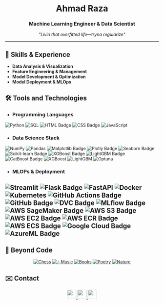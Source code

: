 <h1 align="center">Ahmad Raza</h1>
<h3 align="center">Machine Learning Engineer & Data Scientist</h3>

<p align="center">
  <em>"Livin that overfitted life—tryna regularize"</em>
</p>

---

## 🧬 Skills & Experience
- **Data Analysis & Visualization**
- **Feature Engineering & Management**
- **Model Development & Optimization**
- **Model Deployment & MLOps**

## 🛠️ Tools and Technologies

- ### Programming Languages
![Python](https://img.shields.io/badge/-Python-3776AB?logo=python&logoColor=white)
![SQL](https://img.shields.io/badge/-MySQL-4479A1?logo=mysql&logoColor=white)
<img src="https://img.shields.io/badge/-HTML5-E34F26?logo=HTML5&logoColor=white" alt="HTML Badge">
<img src="https://img.shields.io/badge/-CSS-264de4?logo=CSS3&logoColor=white" alt="CSS Badge">
![JavaScript](https://img.shields.io/badge/-JavaScript-F7DF1E?logo=javascript&logoColor=black)

- ### Data Science Stack
![NumPy](https://img.shields.io/badge/-NumPy-013243?logo=numpy)
![Pandas](https://img.shields.io/badge/-Pandas-150458?logo=pandas)
![Matplotlib Badge](https://img.shields.io/badge/-Matplotlib-3776AB?logo=matplotlib&logoColor=white)
![Plotly Badge](https://img.shields.io/badge/-Plotly-3f4f75?logo=plotly&logoColor=white)
![Seaborn Badge](https://img.shields.io/badge/-Seaborn-4B8BBE?logo=seaborn&logoColor=white)
![Scikit-learn Badge](https://img.shields.io/badge/-Scikit--learn-F7931E?logo=scikit-learn&logoColor=white)
![XGBoost Badge](https://img.shields.io/badge/-XGBoost-4E9BCD?logoColor=white)
![LightGBM Badge](https://img.shields.io/badge/-LightGBM-00B200?logoColor=white)
![CatBoost Badge](https://img.shields.io/badge/-CatBoost-F18E33?logoColor=white)
![XGBoost](https://img.shields.io/badge/-XGBoost-3776AB)
![LightGBM](https://img.shields.io/badge/-LightGBM-0179F2)
![Optuna](https://img.shields.io/badge/-Optuna-0179F2)

- ### MLOPs & Deployment
![Streamlit](https://img.shields.io/badge/-Streamlit-FF4B82?logo=streamlit&logoColor=white)
![Flask Badge](https://img.shields.io/badge/-Flask-000000?logo=flask&logoColor=white)
![FastAPI](https://img.shields.io/badge/-FastAPI-009688?logo=fastapi&logoColor=white)
![Docker](https://img.shields.io/badge/-Docker-2496ED?logo=docker&logoColor=white)
![Kubernetes](https://img.shields.io/badge/-Kubernetes-326CE5?logo=kubernetes&logoColor=white)
![GitHub Actions Badge](https://img.shields.io/badge/-GitHub_Actions-2088FF?logo=github-actions&logoColor=white)
![GitHub Badge](https://img.shields.io/badge/-GitHub-181717?logo=github&logoColor=white)
![DVC Badge](https://img.shields.io/badge/-DVC-3468C6?logo=dvc&logoColor=white)
![MLflow Badge](https://img.shields.io/badge/-MLflow-8A2D02?logo=mlflow&logoColor=white)
![AWS SageMaker Badge](https://img.shields.io/badge/-AWS_SageMaker-FF9900?logo=amazonaws&logoColor=white)
![AWS S3 Badge](https://img.shields.io/badge/-AWS_S3-569A31?logo=amazonaws&logoColor=white)
![AWS EC2 Badge](https://img.shields.io/badge/-AWS_EC2-FF9900?logo=amazonaws&logoColor=white)
![AWS ECR Badge](https://img.shields.io/badge/-AWS_ECR-FF9900?logo=amazonaws&logoColor=white)
![AWS ECS Badge](https://img.shields.io/badge/-AWS_ECS-FF9900?logo=amazonaws&logoColor=white)
![Google Cloud Badge](https://img.shields.io/badge/-Google_Cloud-4285F4?logo=googlecloud&logoColor=white)
![AzureML Badge](https://img.shields.io/badge/-Azure_ML-0085CA?logo=microsoft-azure&logoColor=white)
---
## 🎨 Beyond Code

<div align="center">

[![Chess](https://img.shields.io/badge/Chess-950_Elo_(Lichess)-2D3748?logo=chess.com)](https://lichess.org/@ahmadcdx)
[![🎶 Music](https://img.shields.io/badge/🎶_Music-Classical_%7C_Bollywood-2D3748?logo=music&logoColor=white)](https://open.spotify.com/playlist/61TBnzuchphnHGuGnvY2b6?si=0G-P8CvUQk6kkEZ30Xhjrg&pi=dYAWrur2Tp2Fp)
[![Books](https://img.shields.io/badge/Reading-Literature%20%7C%20Novels-2D3748?logo=bookstack)](#)
[![Poetry](https://img.shields.io/badge/Writing-Poetry%20|%20Thoughts-2D3748?logo=writedotas)](#)
[![Nature](https://img.shields.io/badge/Nature-Observer%20|%20Nature_Admirer-2D3748?logo=leaflet)](#)

</div>

## ✉️ Contact

<p align="center">
  <a href="https://www.linkedin.com/in/ahmadrazacdx/">
    <img src="https://img.shields.io/badge/LinkedIn-181717?logo=linkedin&logoColor=white" height=30>
  </a>
  <a href="ahmadrazacdx@gmail.com">
    <img src="https://img.shields.io/badge/Email-181717?logo=gmail&logoColor=white" height=30>
  </a>
  <a href="https://www.github.com/ahmadrazacdx">
    <img src="https://img.shields.io/badge/GitHub-181717?logo=github&logoColor=white" height=30>
  </a>
</p>
